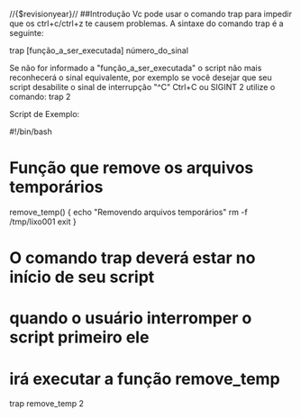 //{$revisionyear}//
##Introdução Vc pode usar o comando trap para impedir que os
ctrl+c/ctrl+z te causem problemas.  A sintaxe do comando trap é a
seguinte: 


trap [função_a_ser_executada] número_do_sinal


Se não for informado a "função_a_ser_executada" o script não mais
reconhecerá o sinal equivalente, por exemplo se você desejar que seu
script desabilite o sinal de interrupção "^C" Ctrl+C ou SIGINT 2
utilize o comando: trap 2

Script de Exemplo:

#!/bin/bash
# Função que remove os arquivos temporários

remove_temp()
{
echo "Removendo arquivos temporários"
rm -f /tmp/lixo001
exit
}



# O comando trap deverá estar no início de seu script
# quando o usuário interromper o script primeiro ele
# irá executar a função remove_temp

trap remove_temp 2



 
